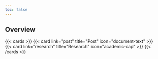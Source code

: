 ```yaml
---
toc: false
---
```


## Overview

{{< cards >}}
  {{< card link="post" title="Post" icon="document-text" >}}
  {{< card link="research" title="Research" icon="academic-cap" >}}
{{< /cards >}}